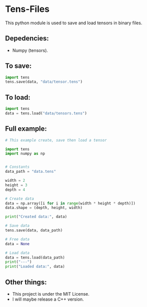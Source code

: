 # Tens-Files
This python module is used to save and load tensors in binary files. 

## Depedencies:
- Numpy (tensors).

## To save:
```python
import tens
tens.save(data, "data/tensor.tens")
```

## To load:
```python
import tens
data = tens.load("data/tensors.tens")
```

## Full example:
```python
# This example create, save then load a tensor

import tens
import numpy as np


# Constants
data_path = "data.tens"

width = 2
height = 3
depth = 4

# Create data
data = np.array([i for i in range(width * height * depth)])
data.shape = (depth, height, width)

print("Created data:", data)

# Save data
tens.save(data, data_path)

# Free data
data = None

# Load data
data = tens.load(data_path)
print("---")
print("Loaded data:", data)
```

## Other things:
- This project is under the MIT License.
- I will maybe release a C++ version.
